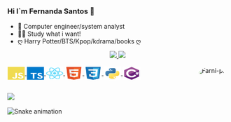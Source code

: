 ### Hi I`m Fernanda Santos 🤞

- 👻 Computer engineer/system analyst
- 👩‍💻 Study what i want!
- ღ Harry Potter/BTS/Kpop/kdrama/books ღ


<div align="center">
  <a href="https://github.com/farniwallace">
  <img height="180em" src="https://github-readme-stats.vercel.app/api?username=farniwallace&show_icons=true&theme=cobalt&include_all_commits=true&count_private=true"/>
  <img height="180em" src="https://github-readme-stats.vercel.app/api/top-langs/?username=farniwallace&layout=compact&langs_count=7&theme=cobalt"/>
</div>
<div style="display: inline_block"><br>
  <img align="center" alt="Farni-Js" height="30" width="40" src="https://raw.githubusercontent.com/devicons/devicon/master/icons/javascript/javascript-plain.svg">
  <img align="center" alt="Farni-Ts" height="30" width="40" src="https://raw.githubusercontent.com/devicons/devicon/master/icons/typescript/typescript-plain.svg">
  <img align="center" alt="Farni-React" height="30" width="40" src="https://raw.githubusercontent.com/devicons/devicon/master/icons/react/react-original.svg">
  <img align="center" alt="Farni-HTML" height="30" width="40" src="https://raw.githubusercontent.com/devicons/devicon/master/icons/html5/html5-original.svg">
  <img align="center" alt="Farni-CSS" height="30" width="40" src="https://raw.githubusercontent.com/devicons/devicon/master/icons/css3/css3-original.svg">
  <img align="center" alt="Farni-Python" height="30" width="40" src="https://raw.githubusercontent.com/devicons/devicon/master/icons/python/python-original.svg">
  <img align="center" alt="Farni-Csharp" height="30" width="40" src="https://raw.githubusercontent.com/devicons/devicon/master/icons/csharp/csharp-original.svg">
  <img align="right" alt="Farni-pic" height="150" style="border-radius:50px;" src="https://media.discordapp.net/attachments/639956127056134178/890373478988013628/Publicacoes_Instagram_1_1.png?width=676&height=676">
</div>
  
  ##
 
<div> 
  <a href="https://www.instagram.com/fer_straw_berry" target="_blank"><img src="https://img.shields.io/badge/-Instagram-%23E4405F?style=for-the-badge&logo=instagram&logoColor=white" target="_blank"></a></a> 
 
  ![Snake animation](https://github.com/farniwallace/farniwallace/blob/output/github-contribution-grid-snake.svg)
 
</div>
